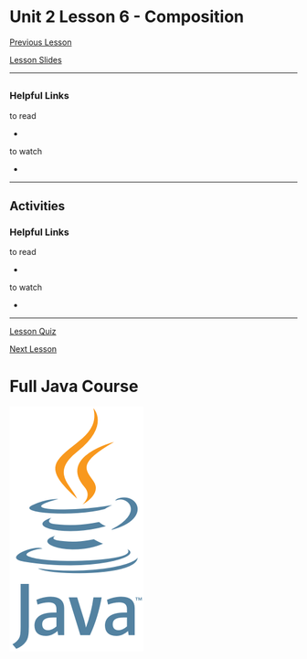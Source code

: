 # Unit 2 Lesson 6 - Composition

[Previous Lesson]()

[Lesson Slides](https://docs.google.com/presentation/d/1syJhr-P8Y7GTFQKdFnJIvoVxlRskQUSZSz3ZRHfRvNM/edit?usp=sharing)

---
##

### Helpful Links

to read

- []()

to watch

- []()

---
## Activities

### Helpful Links

to read

- []()

to watch

- []()

---

[Lesson Quiz]()

[Next Lesson]()

# Full Java Course

<a href="https://github.com/Kevin-Lago/java_full_course">
	<img src="../../java_logo.png" />
</a>

